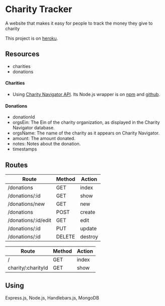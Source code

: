# Charity Tracker

A website that makes it easy for people to track the money they give to charity

This project is on [heroku](https://tranquil-forest-11881.herokuapp.com/).

## Resources
- charities
- donations

#### Charities
- Using [Charity Navigator API](https://charity.3scale.net/docs/data-api/reference). Its Node.js wrapper is on [npm](https://www.npmjs.com/package/charitynavigator-promise) and [github](https://github.com/kfa408/CharityNavigator).  

#### Donations
- donationId
- orgsEin: The Ein of the charity organization, as displayed in the Charity Navigator database.
- orgsName: The name of the charity as it appears on Charity Navigator.
- amount: The amount donated.
- notes: Notes about the donation.
- timestamps

## Routes

| Route | Method | Action |
| --- | --- | --- |
| /donations | GET | index |
| /donations/:id | GET | show |
| /donations/new | GET | new |
| /donations | POST | create |
| /donations/:id/edit | GET | edit |
| /donations/:id | PUT | update |
| /donations/:id | DELETE | destroy |

| Route | Method | Action |
| --- | --- | --- |
| / | GET | index |
| charity/:charityId | GET | show |

## Using
Express.js,
Node.js,
Handlebars.js,
MongoDB
